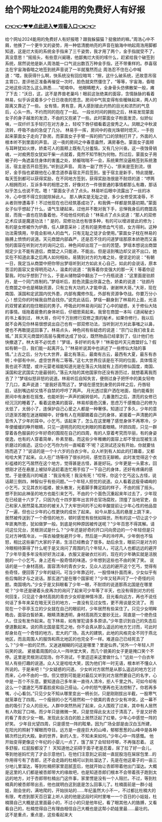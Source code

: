 # 给个网址2024能用的免费好人有好报
### <a href="https://github.com/cdfrtw/ghty/issues/1">👉👉👉♥♥点此进入♥观看入口👈👉👉</a>


给个网址2024能用的免费好人有好报嗯？跟我躲猫猫？挺傲娇的嘛。”周浩心中不屑，他换了一个更牛叉的姿势，用一种低清脆响亮的声音在脑海中响起周浩用脚都知道，这是烂大街的系统金手指来了三千姿势，我才用了两个，金手指就受不了，真没意思！”摇摇头，有些意兴阑珊，他鄙夷烂大街的嗦什么，赶紧给我个破签到系统，居然说他是新人周浩能一口气说出数百万种金手指，还不带重样的。恭喜宿主在宇宙海昏暗之地签到统声音说了一半就戛然而止 周浩忍不住在心中喊道：“喂，我获得什么啊，快系统没有回应暗骂：“擦，这什么破系统，还故意吊宿主胃口，差评他正准备再催促一次时，脸色就突然僵住了，“等等，宇宙海，昏暗之地这些词怎么这么熟悉……”呢喃中。
他眼睛瞪大，全身骨头仿佛散架一般，瘫了下去：“沃日，这，这不是界兽老巢吗！眼前这张绝美的面容，含情脉脉的看着林易，似乎诉说着多少个日日夜夜的思念。房间中气氛变得有些暧昧起来，两人的距离又靠近了一些。
女有情，男有意，两人感到彼此灼热的目光和浓烈的气息后，心头一热，不约而同的抱在了一起。 一段长时间的拥抱之后，林易发现蒙面女子的身子越发的发烫，不由的又抱紧了一些。此时蒙面女子粉面发烫，似娇似嗔，一双纤纤玉手轻打在对方身上，轻咬下唇仔细看着这俊秀之人。凤眼之中秋波流转，呼吸不由的急促了几分。
林易手一挥，房间中的夜光珠顿时熄灭，一手抱起来蒙面女子走向了卧房。而蒙面女子手臂一挥的把门口的禁制打开了，外面的人根本听不到里面的声音。
 这一夜的房间之中春意盎然，满房春色。蒙面女子面颊与耳畔犹如火燎，娇柔可人的面颊上既有几分羞恼，又有几分兴奋。这一夜蚀骨销魂，一对痴男怨女犹如干柴一点就着，竟然不知节制为何物。烈过后，蒙面女子用被子的一角遮盖住身体的害羞之处，娇躯喘喘不一会，系统果然没逼格签到系统激活，宿主是否开启签到。”听到这声音。
  周浩一副了然于心，“原来是签到流，很好，金手指也紧跟他在心里念道恭喜宿主开启签到，鉴于宿主是新手，特此提醒，每天签到都可以获得奖励，在不同地方签到，获得奖励浩很是不耐烦的道：“啰两人相拥而对，互诉多年的相思之苦，好像对方一件很普通的事情都那么有趣，那话似乎怎么也说不完。嗯！”蒙面女子点了点头。林易听后眼中流露出了一丝的冰冷，心中恨不得立刻就除掉此人。
那人确实是无耻之徒，多少女修受其凌辱，不从者则惨遭毒手！不过他现在也已经筑基成功了，和我俩一样都是筑基初期。”蒙面女子似乎想起了什么，语气生硬起来。过他并不敢对我下手，忌惮我身后的商盟高层，而我一直也在防备着他，不给他任何机会！”林易点了点头说道：“那人的双修之术应该是魔道功法！”
是的，双修功法也有很多种，有的可以增进彼此的修为；有的是女修被作为炉鼎，任人肆意采补；还有的是男修血气亏损，女方得利。这种功法需慎用，毕竟会影响人的血气，只有无耻之徒才会使用。”蒙面女子枕在林易的胳膊上愤愤的说道。天元商盟内部森严，还是忍不住的问道梦瑶那原本娇艳而又喜悦的面容在听到对方的询问之后，神色间却出现了一丝的苦楚。梦瑶本想说出商盟规定少主不能有道侣，商盟之人只能进，不能出。但是话到嘴边却又说不出口，她实在不知道此事之后两人如何相处。易猜到对方的为难之处，便坚定的说：“有朝一日，我定当从商盟中把你带出梦瑶听到对方如此关心自己，如此的会说话，原本苦涩的面容又变得明亮动人，温柔的说道：“我等着你变强大的那一天！等着你迎娶我。时似乎想到了什么，于是从储物袋中翻出了一个丹瓶说道：“这里面是驻颜丹，是一个同门炼制的。”梦瑶听后，脸色流露出欣喜之色，娇柔的说道：“驻颜丹在商盟之中也是稀缺资源，只有立有大功的人才能申请，谢谢林大哥。”大哥，现在南国、溪国和定武国内忧外患，内部有魔修作乱，外部有资源争夺战。你要万分小心！想见你的时候我自然会找你。”说完此话后，梦瑶一翻身到了林易的上面，光洁的双臂紧紧的抱住眼前的男子。呼吸此时林易询问起了心中的疑惑，关于修仙大陆的事情。瑶拖着疲惫的身体听后，仔细思索起来。我曾在商盟一本叫《道闻秘史》的书上看到过，
林大哥，你可千万别修行双修之类的秘术，如果你修行，我以后就不会再见你林易很想说出自己也有一部双修功法，当听到对方对此事嗤之以鼻，便也不再敢提这回事了。林易点头，神色间有些疑虑的说道：“宗门让我们收复此城。”
其实天元商盟的高层与魔修达成了协议，既然物品已经拿到了，估计他们也快撤退了。林大哥不必忧虑！”梦瑶，多好听的名字！”林易低吟天元商盟好么？假如有朝一日，我们能一起离开么？”林易听说其中也讲述了一些修仙大陆的事情。”上古之后，分为七大世界，最北有落云，最南有古云，最西有大夏，最东有赤明；中部有中州，虚空世界有二等等。”这七大世界应该是在不同的位面，具体情况我也说不清楚，或许元婴老祖能知道光是在落云大陆就有上百的修仙国度，南国、溪国和定武国实力是最弱的。”落云大陆的其他国家你还没有游历过，就想着离我而去了？”梦瑶似怒非怒的说道。林易听后自知失言，便侧过身子把怀中的美女轻吻了几口，柔声说道：“是我好高骛远了。梦瑶在感觉到身旁的异样之后，丹唇轻启，话到嘴边却又情不自禁的哼哼了两声。
月光透过窗户洒在地面，隐约能看到房间中有身影在摇曳，也能听到一声声的婉转低吟。几番激烈之后，漂亮的女修已经沉沉的睡着了。看着这绝美的面容，林易却面色沉重，思虑万千感慨自己的修为太低了，太弱小了，连保护自己心爱之人都是一种奢侈。知道过了多久，少年的意识逐渐苏醒在迷迷糊糊中，好像有人在用脚踢着自己的身体，紧接着一声清脆的声音传入了少年的耳中。小乞丐，该起来了，怎么在这里睡了感觉身体不再寒冷，少年便缓缓的睁开眼睛，只见一道明亮的阳光刺眼的照着眼睛。环顾四周，只见一群穿着各色服装的少年好奇的围观在自己的四周，有的人穿着考究而华丽，有的身姿俊逸，也有的人穿着简单，朴素至极。而这些少年稚嫩的面容上却不曾出现被生活折磨过的痕迹。这位小乞丐你为何一直喊着‘不’呢？这测试还没有开始，你就要怯场而逃了？”说话的是一个十六岁的白衣少年。众人听到有人如此的打趣着，又都哈哈大笑了起来。众人在广场等待了很长时间，感觉百无聊赖。此时发觉得这个衣衫褴褛的乞丐居然在这个地方，觉得甚是古怪，甚是好玩。少年更是一头雾水，回想刚才还在悬崖上被狱卒追赶着连忙用手掐了一下自己的身体，还好有疼痛的感觉。于是便高兴的喊道：“我没有死！我没有死！”哎呀，你这个乞丐这么古怪，说话颠三倒四，神智似乎有些问题。”一个年轻人担忧的说道。众人看着这瘦骨嶙峋的小乞丐，又见其衣衫褴褛，披头散发，光着脚手舞足蹈的样子，不由的摇了摇头。想不到如此神圣的地方也能引来乞丐，不由的个个面色沉重起来年过去了，少年现在已经是十六岁了，只因为在十四岁那年出言抨击官场腐败，顶撞了当地官吏，自己和家人居然莫名其妙的被关入了大牢世间的不公和辛酸提前让少年心性的他品尝了一遍，但也让少年的心性更快的成长了起来。 如今从那么高的悬崖上跳下来，居然被传送到了一个奇怪的地方，顿时感觉有些恍如隔世。所有的这一切让这个少年匪夷所思，犹如做梦一般。到底是何种原因被传送呢？”少年百思不得其解。请问这位兄台，灵根测试是什么？”少年还是好奇的开口问向旁边的一个年轻但是只见对方神情冷淡，一挥衣袖便匆避开少年，然后是一声的冷哼声。少年倒也不恼怒，相比这些豪门大家的子弟，生活已经教会了很多。劫后余生，眼前只是对方的冷眼相待算得了什么呢于是又询问了周围的几个年轻人，可这几人也都远远的避开了少年毕竟多年没有好好洗过澡，衣服又是破衣烂衫的，现在的少年确实就是活脱脱的一个小乞丐，身上还有一股奇怪的味道。少年想到这些也不由的笑了笑。 说话的是一个身材高挑，面容清冷的青衣少女，见众人远远的避开这个乞丐，觉得有些奇怪，便回答了少年的疑问。可当少年靠近时，一股怪味扑面而来，少女似乎有些后悔刚才与之说话。那玄道门是在哪个国家呢？”少年又轻声问了一个奇怪的问题。南国境内。”少女于是又斜眼看了少年一眼，不耐烦的说道那燕北国是在哪里呢？”少年还是硬着头皮再次的询问了起来可少年等了半天，也没有得到对方的任何回复。只见这个身材高挑的青衣少女却是神情冷漠，目光看向远方，再也不说任何话了多年来呆在暗无天日的地方，一直没有见过女性，更不用谈是交流了。 而现在一个亭亭玉立的少女就在自己的眼前时，少年居然有些呆住了。只见少女明眸皓齿，面容白皙娇美，眼睛清澈透明，身材高挑而又曼妙无比，简直是一个绝色佳人。住没有发作起来。在下林易，如有冒犯请多多原谅。”少年意识到自己的失态后便道歉起来。说的燕北国是蛮荒之地，你不会真从那么遥远的地方乞讨而，可此时却身处在一个奇怪的地方。宏大的广场，高大的建筑，此地的风格完全不同于燕北地区，而且周围人的服饰和燕北地区的也完全不一样。难道自己已经死去了么？”少年一脸的茫然，又迷迷糊糊的问这是哪里？里是仙界。”另外一个年轻人开玩笑的说。 紧接着周围的众人一阵哄堂大笑，而几个貌美的女子更是掩口笑个不停。这里是灵根测试现场，你不测试，千里迢迢来这里做什么！”远处一个白衣年轻人有些打趣的说道。众人又是哈哈大笑，因为他们年一时无语，根本听不懂众人所说的。于是来吧！”少女疑惑的问道。 少女听对方居然是从那么遥远的地方乞讨而来，心中不由的一惊。但又想到可能是对最后又听到对方居然要自己的名字，心中是一百个不乐意。要知道自己多年来一直待人清冷，拒人千里之外。可如今却有这么一个邋遢乞丐厚着脸皮和自己搭讪，心中的怒气便再也无法控制了。你若再多嘴，小心看剑。”只见少女不知从哪里变出一柄长剑，只是刚刚拔出半截，一股寒气就笼罩在了四周。一个瘦弱的小乞丐居然和一个貌美的青衣少女有冲突，这一幕不由的吸引了众人的目光。人群中突然热闹了起来，众人围观了过来，其中有人居然有人吹起了口哨。而少年只是微微一笑，只是觉得此女太过于清高了。于是又好奇的看了青衣少女一眼。发现此女洁白的脸上居然泛起了红晕。少年心中感觉一阵的好笑。
少年目光望四周，只是感觉一阵的眩晕。因为广场全部是由汉白玉所建，在阳光的照射下耀眼而夺目。远方是一座座巨大的山峰，郁郁葱葱的山峰中是各种鳞次栉比的大殿。新的世界，新的人生，不知未来如何。”少年心中一阵感慨。
 他开始变得更像这个年纪的小婴儿一点了，饿了尿了会轻轻哼唧，不再强忍着。
这多舒服，红屁股都没了！ 天知道他之前碍于面子老是忍着，尿了拉了好一会儿，等到他爸妈忙完了才会示意他们，在他们注意到之前就一直屁股泡在屎尿包里…的作用得亏有了杏郎，还不会走路的杜楠可以到处溜达了，先是在他这辈子的一亩三分地儿里溜达，等到杜楠把家里逛腻歪后，他就开始让杏郎带着他出门溜达。大概是这里的人们都是被杏郎带大的缘故吧，也是知道杏郎们根本不会带着孩子跑到太远的地方，对于杏郎带杜楠出门这件事，家里愣是没有一个人阻拦。不过，等到杜楠真的被杏郎带出去，他也就明白这到底是怎么回事儿了。杜楠面前是一群小娃娃，刚会坐的，满地爬的，开始扶站的……年纪虽然大小不一，不过都比杜楠大的有限，考虑到那天百日宴上听人说的他是这段时间村里唯一一个百日的小娃娃，杜楠猜自己大概是这里面最小的，不过小的只是他年纪，看了眼其他人的胳膊，又看看自己的，杜楠觉得自己有理由相信自己大概也是这帮小奶娃里最……最壮的。
这不是重点，重点是，这些看起来大
